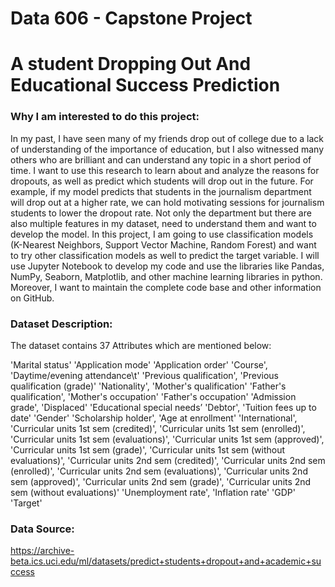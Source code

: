 # Data 606 - Capstone Project

# A student Dropping Out And Educational Success Prediction

### Why I am interested to do this project: 

In my past, I have seen many of my friends drop out of college due to a lack of understanding of the importance of education, but I also witnessed many others who are brilliant and can understand any topic in a short period of time. 
I want to use this research to learn about and analyze the reasons for dropouts, as well as predict which students will drop out in the future. 
For example, if my model predicts that students in the journalism department will drop out at a higher rate, we can hold motivating sessions for journalism students to lower the dropout rate. Not only the department but there are also multiple features in my dataset, need to understand them and want to develop the model. 
In this project, I am going to use classification models (K-Nearest Neighbors, Support Vector Machine, Random Forest) and want to try other classification models as well to predict the target variable.
I will use Jupyter Notebook to develop my code and use the libraries like Pandas, NumPy, Seaborn, Matplotlib, and other machine learning libraries in python. Moreover, I want to maintain the complete code base and other information on GitHub.

### Dataset Description:
The dataset contains 37 Attributes which are mentioned below:

'Marital status'
'Application mode'
'Application order'
'Course',
'Daytime/evening attendance\t'
'Previous qualification',
'Previous qualification (grade)'
'Nationality',
'Mother's qualification'
'Father's qualification',
'Mother's occupation'
'Father's occupation'
'Admission grade',
'Displaced'
'Educational special needs’
'Debtor',
'Tuition fees up to date'
'Gender'
'Scholarship holder',
'Age at enrollment'
'International',
'Curricular units 1st sem (credited)',
'Curricular units 1st sem (enrolled)',
'Curricular units 1st sem (evaluations)',
'Curricular units 1st sem (approved)',
'Curricular units 1st sem (grade)',
'Curricular units 1st sem (without evaluations)',
'Curricular units 2nd sem (credited)',
'Curricular units 2nd sem (enrolled)',
'Curricular units 2nd sem (evaluations)',
'Curricular units 2nd sem (approved)',
'Curricular units 2nd sem (grade)',
'Curricular units 2nd sem (without evaluations)'
'Unemployment rate',
'Inflation rate'
'GDP'
'Target'  

### Data Source:
https://archive-beta.ics.uci.edu/ml/datasets/predict+students+dropout+and+academic+success
